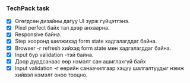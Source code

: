 ### TechPack task

- [x] Өгөгдсөн дизайны дагуу UI зурж гүйцэтгэнэ.
- [x] Pixel perfect байх тал дээр анхаарна.
- [x] Responsive байна.
- [x] Step хооронд шилжихэд form state хадгалагддаг байна.
- [x] Browser -г refresh хийхэд form state мөн хадгалагддаг байна.
- [x] Input бүр validation -тэй байна.
- [x] Доор дурдсанаас өөр нэмэлт сан ашиглахгүй байх
- [x] Input validation -г өөрийн санаачилгаар хэцүү шалгалтуудыг нэмж хийвэл нэмэлт оноо тооцно.
